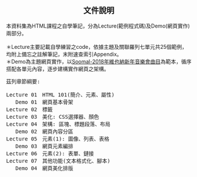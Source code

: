 
<h2 align="center">文件說明</h2>

<p>本資料集為HTML課程之自學筆記，分為Lecture(範例程式碼)及Demo(網頁實作)兩部分。<br><br>
＊Lecture主要記載自學練習之code，依據主題及關聯羅列七單元共25個範例，均附上備忘之註解筆記，末附速查索引Appendix。<br>
＊Demo為主題網頁實作，以<a href="http://www.soomal.com/doc/20100007586.htm">Soomal-2018年維也納新年音樂會曲目</a>為範本，循序搭配各單元內容，逐步建構實作網頁之架構。</p>

<pre>
茲列章節綱要:

Lecture 01　HTML 101(簡介、元素、屬性)
   Demo 01　網頁基本骨架
Lecture 02　<head>標籤
Lecture 03　美化: CSS選擇器、顏色
Lecture 04　架構: 區塊、標題段落、布局
   Demo 02　網頁內容分區
Lecture 05　元素(1): 圖像、列表、表格
   Demo 03　網頁元素編排
Lecture 06　元素(2): 表單、鏈接
Lecture 07　其他功能(文本格式化、腳本)
   Demo 04　網頁美化排版
</pre>
